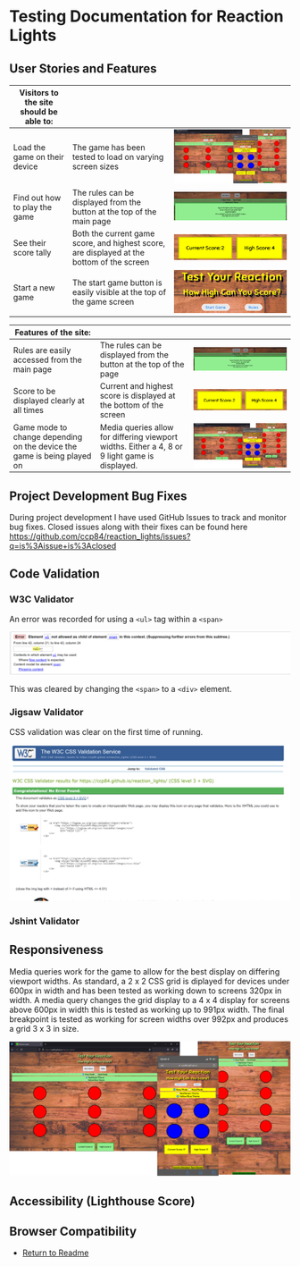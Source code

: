 # Testing Documentation for Reaction Lights

## User Stories and Features

|Visitors to the site should be able to: |     |     |
|--------------------------------------- |-----|-----|
|Load the game on their device | The game has been tested to load on varying screen sizes | ![Responsive screenshots image](documentation/testing/responsive_screenshot.png)|
|Find out how to play the game | The rules can be displayed from the button at the top of the main page | ![Screenshot of rules](documentation/testing/rules.png)|
|See their score tally | Both the current game score, and highest score, are displayed at the bottom of the screen | ![Score screenshot](documentation/testing/score.png)|
|Start a new game | The start game button is easily visible at the top of the game screen | ![Start button screenshot](documentation/testing/start.png)|

|Features of the site: |    |    |
|----------------------|----|----|
|Rules are easily accessed from the main page | The rules can be displayed from the button at the top of the page | ![Screenshot of rules](documentation/testing/rules.png)|
|Score to be displayed clearly at all times | Current and highest score is displayed at the bottom of the screen | ![Score screenshot](documentation/testing/score.png)|
|Game mode to change depending on the device the game is being played on | Media queries allow for differing viewport widths. Either a 4, 8 or 9 light game is displayed. | ![Game mode screenshot](documentation/testing/responsive_screenshot.png)|

## Project Development Bug Fixes

During project development I have used GitHub Issues to track and monitor bug fixes. Closed issues along with their fixes can be found here https://github.com/ccp84/reaction_lights/issues?q=is%3Aissue+is%3Aclosed

## Code Validation

### W3C Validator

An error was recorded for using a `<ul>` tag within a `<span>` 

![Span error](documentation/testing/html_error_1.png)

This was cleared by changing the `<span>` to a `<div>` element.

### Jigsaw Validator

CSS validation was clear on the first time of running. 

![CSS Validation screenshot](documentation/testing/css_validation.png)

### Jshint Validator

## Responsiveness

Media queries work for the game to allow for the best display on differing viewport widths. As standard, a 2 x 2 CSS grid is diplayed for devices under 600px in width and has been tested as working down to screens 320px in width. A media query changes the grid display to a 4 x 4 display for screens above 600px in width this is tested as working up to 991px width. The final breakpoint is tested as working for screen widths over 992px and produces a grid 3 x 3 in size.

![Responsive screenshot](documentation/testing/responsive_screenshot.png)

## Accessibility (Lighthouse Score)

## Browser Compatibility

* [Return to Readme](README.md)